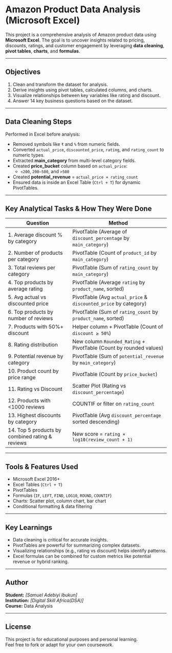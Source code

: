# Amazon Product Data Analysis (Microsoft Excel)

This project is a comprehensive analysis of Amazon product data using **Microsoft Excel**. The goal is to uncover insights related to pricing, discounts, ratings, and customer engagement by leveraging **data cleaning**, **pivot tables**, **charts**, and **formulas**.



---

## Objectives

1. Clean and transform the dataset for analysis.
2. Derive insights using pivot tables, calculated columns, and charts.
3. Visualize relationships between key variables like rating and discount.
4. Answer 14 key business questions based on the dataset.

---

## Data Cleaning Steps

Performed in Excel before analysis:

- Removed symbols like `₹` and `%` from numeric fields.
- Converted `actual_price`, `discounted_price`, `rating`, and `rating_count` to numeric types.
- Extracted **main_category** from multi-level category fields.
- Created **price_bucket** column based on `actual_price`:
  - `<200`, `200–500`, and `>500`
- Created **potential_revenue** = `actual_price × rating_count`
- Ensured data is inside an Excel Table (`Ctrl + T`) for dynamic PivotTables.

---

## Key Analytical Tasks & How They Were Done

| Question | Method |
|---------|--------|
| 1. Average discount % by category | PivotTable (Average of `discount_percentage` by `main_category`) |
| 2. Number of products per category | PivotTable (Count of `product_id` by `main_category`) |
| 3. Total reviews per category | PivotTable (Sum of `rating_count` by `main_category`) |
| 4. Top products by average rating | PivotTable (Average `rating` by `product_name`, sorted) |
| 5. Avg actual vs discounted price | PivotTable (Avg `actual_price` & `discounted_price` by category) |
| 6. Top products by number of reviews | PivotTable (Sum of `rating_count` by `product_name`, sorted) |
| 7. Products with 50%+ discount | Helper column + PivotTable (Count of `discount ≥ 50%`) |
| 8. Rating distribution | New column `Rounded_Rating` + PivotTable (Count by rounded values) |
| 9. Potential revenue by category | PivotTable (Sum of `potential_revenue` by `main_category`) |
| 10. Product count by price range | PivotTable (Count by `price_bucket`) |
| 11. Rating vs Discount | Scatter Plot (Rating vs `discount_percentage`) |
| 12. Products with <1000 reviews | COUNTIF or filter on `rating_count` |
| 13. Highest discounts by category | PivotTable (Avg `discount_percentage` sorted descending) |
| 14. Top 5 products by combined rating & reviews | New score = `rating × log10(review_count + 1)` |

---

## Tools & Features Used

- Microsoft Excel 2016+
- Excel Tables (`Ctrl + T`)
- PivotTables
- Formulas (`IF`, `LEFT`, `FIND`, `LOG10`, `ROUND`, `COUNTIF`)
- Charts: Scatter plot, column chart, bar chart
- Conditional formatting & data filtering

---

## Key Learnings

- Data cleaning is critical for accurate insights.
- PivotTables are powerful for summarizing complex datasets.
- Visualizing relationships (e.g., rating vs discount) helps identify patterns.
- Excel formulas can be combined for custom metrics like potential revenue or hybrid ranking.

---

## Author

**Student:** *[Samuel Adebiyi Ibukun]*  
**Institution:** *[Digital Skill Africa(DSA)]*  
**Course:** Data Analysis

---

## License

This project is for educational purposes and personal learning.  
Feel free to fork or adapt for your own coursework.

